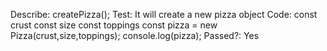 Describe: createPizza();
Test: It will create a new pizza object
  Code: 
  const crust
  const size
  const toppings
  const pizza = new Pizza(crust,size,toppings);
  console.log(pizza);
  Passed?: Yes
